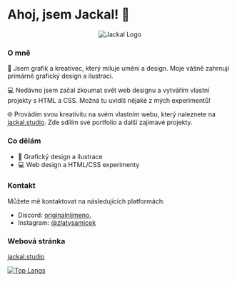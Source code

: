 # Ahoj, jsem Jackal! 👋

<div align="center">
  <img src="https://i.imgur.com/6ROOYy8.png" alt="Jackal Logo">
</div>

### O mně

🎨 Jsem grafik a kreativec, který miluje umění a design. Moje vášně zahrnují primárně grafický design a ilustraci.

💻 Nedávno jsem začal zkoumat svět web designu a vytvářím vlastní projekty s HTML a CSS. Možná tu uvidíš nějaké z mých experimentů!

🌐 Provádím svou kreativitu na svém vlastním webu, který naleznete na [jackal.studio](https://jackal.studio). Zde sdílím své portfolio a další zajímavé projekty.

### Co dělám

- 🎨 Grafický design a ilustrace
- 💻 Web design a HTML/CSS experimenty

### Kontakt

Můžete mě kontaktovat na následujících platformách:

- Discord: [originalnijmeno.](https://discordapp.com/users/1071743456050958386)
- Instagram: [@zlatysamicek](https://www.instagram.com/zlatysamicek/)

### Webová stránka

[jackal.studio](https://jackal.studio)

[![Top Langs](https://github-readme-stats.vercel.app/api/top-langs/?username=Jackal1337&layout=compact)](https://github.com/anuraghazra/github-readme-stats)
